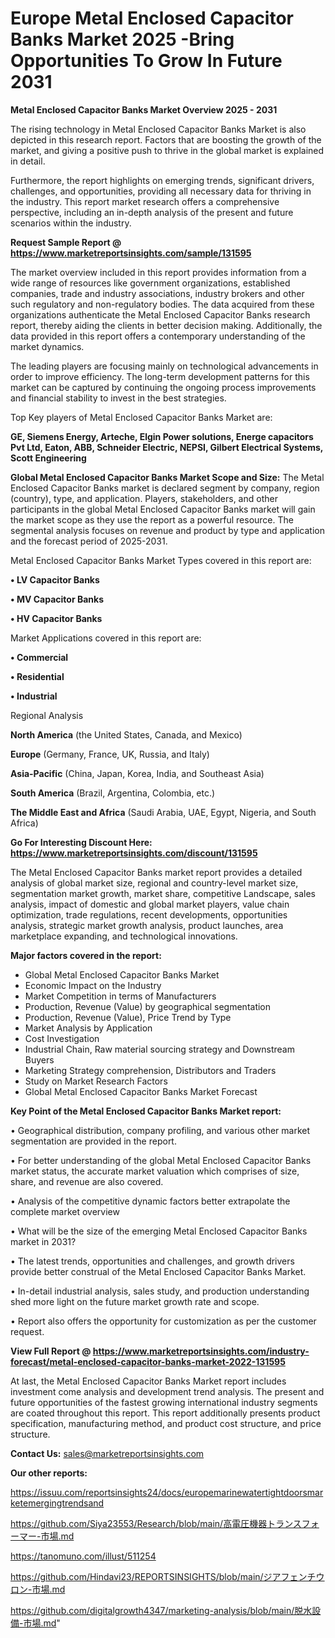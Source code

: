# Europe Metal Enclosed Capacitor Banks Market 2025 -Bring Opportunities To Grow In Future 2031

<Strong> Metal Enclosed Capacitor Banks Market Overview 2025 - 2031</strong>

The rising technology in Metal Enclosed Capacitor Banks Market is also depicted in this research report. Factors that are boosting the growth of the market, and giving a positive push to thrive in the global market is explained in detail.

Furthermore, the report highlights on emerging trends, significant drivers, challenges, and opportunities, providing all necessary data for thriving in the industry. This report market research offers a comprehensive perspective, including an in-depth analysis of the present and future scenarios within the industry.

<strong>Request Sample Report @ <a href=https://www.marketreportsinsights.com/sample/131595>https://www.marketreportsinsights.com/sample/131595</a></strong>

The market overview included in this report provides information from a wide range of resources like government organizations, established companies, trade and industry associations, industry brokers and other such regulatory and non-regulatory bodies. The data acquired from these organizations authenticate the Metal Enclosed Capacitor Banks research report, thereby aiding the clients in better decision making. Additionally, the data provided in this report offers a contemporary understanding of the market dynamics.

The leading players are focusing mainly on technological advancements in order to improve efficiency. The long-term development patterns for this market can be captured by continuing the ongoing process improvements and financial stability to invest in the best strategies.

Top Key players of Metal Enclosed Capacitor Banks Market are:

<strong>GE, Siemens Energy, Arteche, Elgin Power solutions, Energe capacitors Pvt Ltd, Eaton, ABB, Schneider Electric, NEPSI, Gilbert Electrical Systems, Scott Engineering</strong>

<strong><b>Global Metal Enclosed Capacitor Banks Market Scope and Size:</b></strong>
The Metal Enclosed Capacitor Banks market is declared segment by company, region (country), type, and application. Players, stakeholders, and other participants in the global Metal Enclosed Capacitor Banks market will gain the market scope as they use the report as a powerful resource. The segmental analysis focuses on revenue and product by type and application and the forecast period of 2025-2031.

Metal Enclosed Capacitor Banks Market Types covered in this report are:

<strong>• LV Capacitor Banks

• MV Capacitor Banks

• HV Capacitor Banks</strong>

Market Applications covered in this report are:

<strong>• Commercial

• Residential

• Industrial</strong> 

Regional Analysis

<strong>North America</strong> (the United States, Canada, and Mexico)

<strong>Europe</strong> (Germany, France, UK, Russia, and Italy)

<strong>Asia-Pacific</strong> (China, Japan, Korea, India, and Southeast Asia)

<strong>South America</strong> (Brazil, Argentina, Colombia, etc.)

<strong>The Middle East and Africa</strong> (Saudi Arabia, UAE, Egypt, Nigeria, and South Africa)

<strong>Go For Interesting Discount Here: <a href=https://www.marketreportsinsights.com/discount/131595>https://www.marketreportsinsights.com/discount/131595</a></strong>

The Metal Enclosed Capacitor Banks market report provides a detailed analysis of global market size, regional and country-level market size, segmentation market growth, market share, competitive Landscape, sales analysis, impact of domestic and global market players, value chain optimization, trade regulations, recent developments, opportunities analysis, strategic market growth analysis, product launches, area marketplace expanding, and technological innovations.

<strong><b>Major factors covered in the report:</b></strong>
<ul>
  <li>Global Metal Enclosed Capacitor Banks Market </li>
  <li>Economic Impact on the Industry</li>
  <li>Market Competition in terms of Manufacturers</li>
  <li>Production, Revenue (Value) by geographical segmentation</li>
  <li>Production, Revenue (Value), Price Trend by Type</li>
  <li>Market Analysis by Application</li>
  <li>Cost Investigation</li>
  <li>Industrial Chain, Raw material sourcing strategy and Downstream Buyers</li>
  <li>Marketing Strategy comprehension, Distributors and Traders</li>
  <li>Study on Market Research Factors</li>
  <li>Global Metal Enclosed Capacitor Banks Market Forecast</li>
</ul>

<strong><b>Key Point of the Metal Enclosed Capacitor Banks Market report:</b></strong>

• Geographical distribution, company profiling, and various other market segmentation are provided in the report.

• For better understanding of the global Metal Enclosed Capacitor Banks market status, the accurate market valuation which comprises of size, share, and revenue are also covered.

• Analysis of the competitive dynamic factors better extrapolate the complete market overview

• What will be the size of the emerging Metal Enclosed Capacitor Banks market in 2031?

• The latest trends, opportunities and challenges, and growth drivers provide better construal of the Metal Enclosed Capacitor Banks Market.

• In-detail industrial analysis, sales study, and production understanding shed more light on the future market growth rate and scope.

• Report also offers the opportunity for customization as per the customer request.

<strong><b>View Full Report @ <a href=https://www.marketreportsinsights.com/industry-forecast/metal-enclosed-capacitor-banks-market-2022-131595>https://www.marketreportsinsights.com/industry-forecast/metal-enclosed-capacitor-banks-market-2022-131595</a></b></strong>


At last, the Metal Enclosed Capacitor Banks Market report includes investment come analysis and development trend analysis. The present and future opportunities of the fastest growing international industry segments are coated throughout this report. This report additionally presents product specification, manufacturing method, and product cost structure, and price structure.

<strong>Contact Us:</strong>
sales@marketreportsinsights.com

<strong>Our other reports:</strong>

<a href=https://issuu.com/reportsinsights24/docs/europemarinewatertightdoorsmarketemergingtrendsand>https://issuu.com/reportsinsights24/docs/europemarinewatertightdoorsmarketemergingtrendsand</a>

<a href=https://github.com/Siya23553/Research/blob/main/高電圧機器トランスフォーマー-市場.md>https://github.com/Siya23553/Research/blob/main/高電圧機器トランスフォーマー-市場.md</a>

<a href=https://tanomuno.com/illust/511254>https://tanomuno.com/illust/511254</a>

<a href=https://github.com/Hindavi23/REPORTSINSIGHTS/blob/main/ジアフェンチウロン-市場.md>https://github.com/Hindavi23/REPORTSINSIGHTS/blob/main/ジアフェンチウロン-市場.md</a>

<a href=https://github.com/digitalgrowth4347/marketing-analysis/blob/main/脱水設備-市場.md>https://github.com/digitalgrowth4347/marketing-analysis/blob/main/脱水設備-市場.md</a>"
